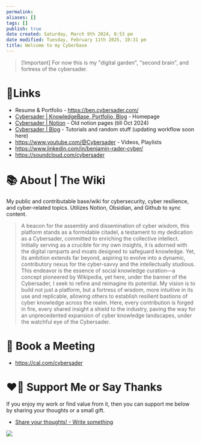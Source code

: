 ```yaml
---
permalink: 
aliases: []
tags: []
publish: true
date created: Saturday, March 9th 2024, 8:53 pm
date modified: Tuesday, February 11th 2025, 10:31 pm
title: Welcome to my Cyberbase
---
```




> [!important] For now this is my "digital garden", "second brain", and fortress of the cybersader.

# 🔗Links

- Resume & Portfolio - https://ben.cybersader.com/
- [Cybersader | KnowledgeBase, Portfolio, Blog](https://cybersader.com/) - Homepage
- [Cybersader | Notion](https://notion.cybersader.com/) - Old notion pages (till Oct 2024)
- [Cybersader | Blog](https://blog.cybersader.com/) - Tutorials and random stuff (updating workflow soon here)
- https://www.youtube.com/@Cybersader - Videos, Playlists
- https://www.linkedin.com/in/benjamin-rader-cyber/
- https://soundcloud.com/cybersader

# 📚 About | The Wiki

My public and contributable base/wiki for cybersecurity, cyber resilience, and cyber-related topics. Utilizes Notion, Obsidian, and Github to sync content.

> A beacon for the assembly and dissemination of cyber wisdom, this platform stands as a formidable citadel, a testament to my dedication as a Cybersader, committed to enriching the collective intellect. Initially serving as a crucible for my own insights, it is adorned with the digital ramparts and moats designed to safeguard knowledge. Yet, its ambition extends far beyond, aspiring to evolve into a dynamic, contributory nexus for the cyber-savvy and the intellectually studious. This endeavor is the essence of social knowledge curation—a concept pioneered by Wikipedia, yet here, under the banner of the Cybersader, I seek to refine and reimagine its potential. My vision is to build not just a platform, but a fortress of wisdom, more intuitive in its use and replicable, allowing others to establish resilient bastions of cyber knowledge across the realm. Here, every contribution is forged in fire, every shared insight a shield to the industry, paving the way for an unprecedented expansion of cyber knowledge landscapes, under the watchful eye of the Cybersader.

# 📅 Book a Meeting

- https://cal.com/cybersader

# ❤️‍🔥 Support Me or Say Thanks

If you enjoy my work or find value from it, then you can support me below by sharing your thoughts or a small gift.

- [Share your thoughts! - Write something](https://senja.io/p/cybersader/r/5RzvRy)


<a href="https://www.buymeacoffee.com/cybersader"><img src="https://img.buymeacoffee.com/button-api/?text=Buy me a coffee&emoji=☕&slug=cybersader&button_colour=FFDD00&font_colour=000000&font_family=Inter&outline_colour=000000&coffee_colour=ffffff" /></a>